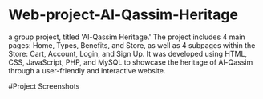 # Web-project-Al-Qassim-Heritage
a group project, titled 'Al-Qassim Heritage.' The project includes 4 main pages: Home, Types, Benefits, and Store, as well as 4 subpages within the Store: Cart, Account, Login, and Sign Up. It was developed using HTML, CSS, JavaScript, PHP, and MySQL to showcase the heritage of Al-Qassim through a user-friendly and interactive website.

#Project Screenshots

